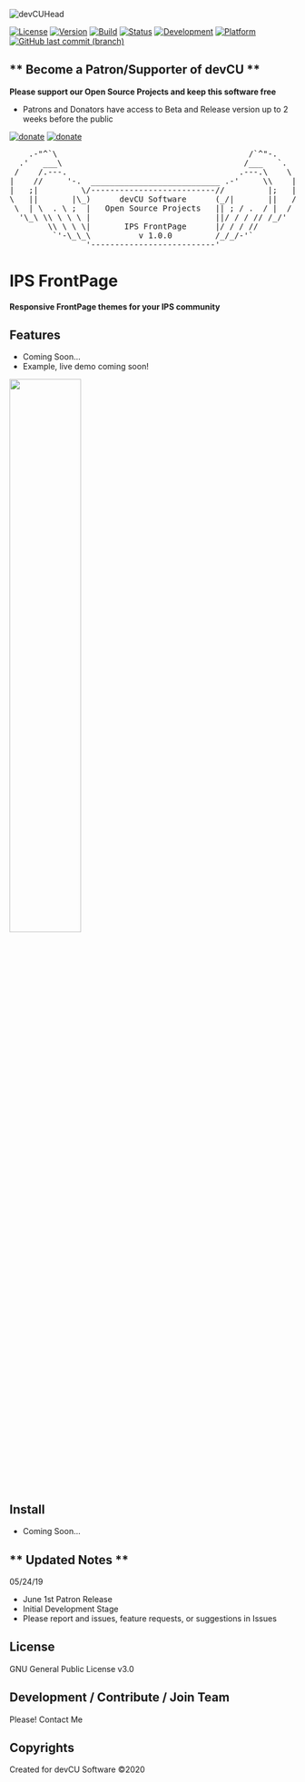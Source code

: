 ![devCUHead](https://www.devcu.com/mediasrc/github-banner.png?V=1.0)

[![License](https://img.shields.io/badge/License-GNUv3-important.svg)](https://github.com/devCU/IPS-FrontPage/blob/master/LICENSE)
[![Version](https://img.shields.io/badge/Version-1.0.0-ff69b4.svg)](https://www.devcu.com/devcu-tracker/)
[![Build](https://img.shields.io/badge/Build-RC.1-yellow.svg)](https://www.devcu.com/devcu-tracker/)
[![Status](https://img.shields.io/badge/Status-Stable-success.svg)](https://www.devcu.com/devcu-tracker/)
[![Development](https://img.shields.io/badge/Development-Active-success.svg)](https://www.devcu.com/devcu-tracker/)
[![Platform](https://img.shields.io/badge/Platform-IPS4.4+-blue.svg)](https://www.devcu.com/devcu-tracker/)
[![GitHub last commit (branch)](https://img.shields.io/github/last-commit/devCU/IPS-FrontPage/development.svg)](https://www.devcu.com/devcu-tracker/)

## ** Become a Patron/Supporter of devCU **
	
**Please support our Open Source Projects and keep this software free**

- Patrons and Donators have access to Beta and Release version up to 2 weeks before the public

[![donate](https://www.devcu.com/mediasrc/patronize_devcu.png)](https://www.patreon.com/devcu/) [![donate](https://www.devcu.com/mediasrc/support_devcu.png?v=1)](https://www.devcu.com/clients/donations/)
    
<pre>
    .-"^`\                                        /`^"-.
  .'   ___\                                      /___   `.
 /    /.---.                                    .---.\    \
|    //     '-.  ___________________________ .-'     \\    |
|   ;|         \/--------------------------//         |;   |
\   ||       |\_)      devCU Software      (_/|       ||   /
 \  | \  . \ ;  |   Open Source Projects   || ; / .  / |  /
  '\_\ \\ \ \ \ |                          ||/ / / // /_/'
        \\ \ \ \|       IPS FrontPage      |/ / / //
         `'-\_\_\          v 1.0.0         /_/_/-'`
                '--------------------------'
</pre>

# IPS FrontPage

#### Responsive FrontPage themes for your IPS community

## Features

- Coming Soon...
- Example, live demo coming soon!


<img src="https://www.devcu.com/mediasrc/FrontPage.PNG?V=1.1" width="50%"></img>


## Install

- Coming Soon...

## ** Updated Notes **

05/24/19

- June 1st Patron Release
- Initial Development Stage
- Please report and issues, feature requests, or suggestions in Issues


## License

GNU General Public License v3.0

## Development / Contribute / Join Team

Please! Contact Me

## Copyrights

Created for devCU Software ©2020
